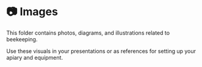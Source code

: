 # 📷 Images

This folder contains photos, diagrams, and illustrations related to beekeeping.

Use these visuals in your presentations or as references for setting up your apiary and equipment.
